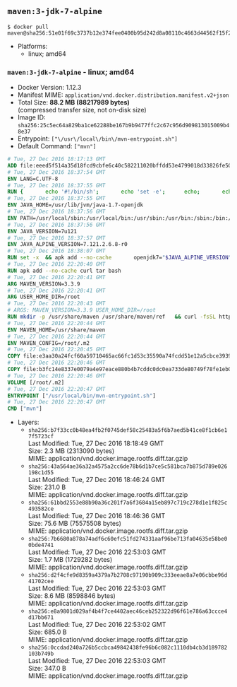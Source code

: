 ## `maven:3-jdk-7-alpine`

```console
$ docker pull maven@sha256:51e01f69c3737b12e374fee0400b95d242d8a08110c4663d44562f15f250476f
```

-	Platforms:
	-	linux; amd64

### `maven:3-jdk-7-alpine` - linux; amd64

-	Docker Version: 1.12.3
-	Manifest MIME: `application/vnd.docker.distribution.manifest.v2+json`
-	Total Size: **88.2 MB (88217989 bytes)**  
	(compressed transfer size, not on-disk size)
-	Image ID: `sha256:25c5ec64a829ba1ce62288be167b9b9477ffc2c67c956d909813015009b48e37`
-	Entrypoint: `["\/usr\/local\/bin\/mvn-entrypoint.sh"]`
-	Default Command: `["mvn"]`

```dockerfile
# Tue, 27 Dec 2016 18:17:13 GMT
ADD file:eeed5f514a35d18fcd9cbfe6c40c582211020bffdd53e4799018d33826fe5067 in / 
# Tue, 27 Dec 2016 18:37:54 GMT
ENV LANG=C.UTF-8
# Tue, 27 Dec 2016 18:37:55 GMT
RUN { 		echo '#!/bin/sh'; 		echo 'set -e'; 		echo; 		echo 'dirname "$(dirname "$(readlink -f "$(which javac || which java)")")"'; 	} > /usr/local/bin/docker-java-home 	&& chmod +x /usr/local/bin/docker-java-home
# Tue, 27 Dec 2016 18:37:55 GMT
ENV JAVA_HOME=/usr/lib/jvm/java-1.7-openjdk
# Tue, 27 Dec 2016 18:37:56 GMT
ENV PATH=/usr/local/sbin:/usr/local/bin:/usr/sbin:/usr/bin:/sbin:/bin:/usr/lib/jvm/java-1.7-openjdk/jre/bin:/usr/lib/jvm/java-1.7-openjdk/bin
# Tue, 27 Dec 2016 18:37:56 GMT
ENV JAVA_VERSION=7u121
# Tue, 27 Dec 2016 18:37:57 GMT
ENV JAVA_ALPINE_VERSION=7.121.2.6.8-r0
# Tue, 27 Dec 2016 18:38:07 GMT
RUN set -x 	&& apk add --no-cache 		openjdk7="$JAVA_ALPINE_VERSION" 	&& [ "$JAVA_HOME" = "$(docker-java-home)" ]
# Tue, 27 Dec 2016 22:20:40 GMT
RUN apk add --no-cache curl tar bash
# Tue, 27 Dec 2016 22:20:41 GMT
ARG MAVEN_VERSION=3.3.9
# Tue, 27 Dec 2016 22:20:41 GMT
ARG USER_HOME_DIR=/root
# Tue, 27 Dec 2016 22:20:43 GMT
# ARGS: MAVEN_VERSION=3.3.9 USER_HOME_DIR=/root
RUN mkdir -p /usr/share/maven /usr/share/maven/ref   && curl -fsSL http://apache.osuosl.org/maven/maven-3/$MAVEN_VERSION/binaries/apache-maven-$MAVEN_VERSION-bin.tar.gz     | tar -xzC /usr/share/maven --strip-components=1   && ln -s /usr/share/maven/bin/mvn /usr/bin/mvn
# Tue, 27 Dec 2016 22:20:44 GMT
ENV MAVEN_HOME=/usr/share/maven
# Tue, 27 Dec 2016 22:20:44 GMT
ENV MAVEN_CONFIG=/root/.m2
# Tue, 27 Dec 2016 22:20:45 GMT
COPY file:e3aa30a24fcf60a59710465ac66fc1d53c35590a74fcdd51e12a5cbce393904b in /usr/local/bin/mvn-entrypoint.sh 
# Tue, 27 Dec 2016 22:20:46 GMT
COPY file:b3fc14e8337e0079a4e97eace880b4b7cddc0dc0ea733de80749f78fe1eb089a in /usr/share/maven/ref/ 
# Tue, 27 Dec 2016 22:20:46 GMT
VOLUME [/root/.m2]
# Tue, 27 Dec 2016 22:20:47 GMT
ENTRYPOINT ["/usr/local/bin/mvn-entrypoint.sh"]
# Tue, 27 Dec 2016 22:20:47 GMT
CMD ["mvn"]
```

-	Layers:
	-	`sha256:b7f33cc0b48ea4fb2f0745def58c25483a5f6b7aed5b41ce8f1cb6e17f5723cf`  
		Last Modified: Tue, 27 Dec 2016 18:18:49 GMT  
		Size: 2.3 MB (2313090 bytes)  
		MIME: application/vnd.docker.image.rootfs.diff.tar.gzip
	-	`sha256:43a564ae36a32a4575a2cc6de78b6d1b7ce5c581bca7b875d789e026198c1d55`  
		Last Modified: Tue, 27 Dec 2016 18:46:24 GMT  
		Size: 231.0 B  
		MIME: application/vnd.docker.image.rootfs.diff.tar.gzip
	-	`sha256:61bbd2553e88b90a36c201f7a6f3684a15eb897c719c278d1e1f825c493582ce`  
		Last Modified: Tue, 27 Dec 2016 18:46:36 GMT  
		Size: 75.6 MB (75575508 bytes)  
		MIME: application/vnd.docker.image.rootfs.diff.tar.gzip
	-	`sha256:7b6680a878a74adf6c60efc51fd274331aaf96be713fa04635e58be00bde4741`  
		Last Modified: Tue, 27 Dec 2016 22:53:03 GMT  
		Size: 1.7 MB (1729282 bytes)  
		MIME: application/vnd.docker.image.rootfs.diff.tar.gzip
	-	`sha256:d2f4cfe9d8359a4379a7b2708c97190b909c333eeae8a7e06cbbe96d41702cee`  
		Last Modified: Tue, 27 Dec 2016 22:53:03 GMT  
		Size: 8.6 MB (8598846 bytes)  
		MIME: application/vnd.docker.image.rootfs.diff.tar.gzip
	-	`sha256:e8a9801d029af4b4f7ce4402aec46ceb252322d96f61e786a63ccce4d17bb671`  
		Last Modified: Tue, 27 Dec 2016 22:53:02 GMT  
		Size: 685.0 B  
		MIME: application/vnd.docker.image.rootfs.diff.tar.gzip
	-	`sha256:0ccdad240a726b5ccbca49842438fe96b6c082c1110db4cb3d189782103b749b`  
		Last Modified: Tue, 27 Dec 2016 22:53:03 GMT  
		Size: 347.0 B  
		MIME: application/vnd.docker.image.rootfs.diff.tar.gzip
